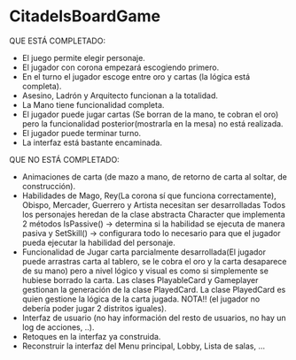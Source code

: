 # CitadelsBoardGame

QUE ESTÁ COMPLETADO:
  - El juego permite elegir personaje.
  - El jugador con corona empezará escogiendo primero.
  - En el turno el jugador escoge entre oro y cartas (la lógica está completa).
  - Asesino, Ladrón y Arquitecto funcionan a la totalidad.
  - La Mano tiene funcionalidad completa.
  - El jugador puede jugar cartas (Se borran de la mano, te cobran el oro) pero la funcionalidad posterior(mostrarla en la mesa) no está realizada.
  - El jugador puede terminar turno.
  - La interfaz está bastante encaminada.
  
QUE NO ESTÁ COMPLETADO:
  - Animaciones de carta (de mazo a mano, de retorno de carta al soltar, de construcción).
  - Habilidades de Mago, Rey(La corona sí que funciona correctamente), Obispo, Mercader, Guerrero y Artista necesitan ser desarrolladas
    Todos los personajes heredan de la clase abstracta Character que implementa 2 métodos IsPassive() -> determina si la habilidad se ejecuta de manera pasiva
    y SetSkill() -> configurara todo lo necesario para que el jugador pueda ejecutar la habilidad del personaje.
  - Funcionalidad de Jugar carta parcialmente desarrollada(El jugador puede arrastras carta al tablero, se le cobra el oro y la carta desaparece de su mano) pero a nivel lógico
    y visual es como si simplemente se hubiese borrado la carta. Las clases PlayableCard y Gameplayer gestionan la generación de la clase PlayedCard. La clase PlayedCard es
    quien gestione la lógica de la carta jugada. NOTA!! (el jugador no debería poder jugar 2 distritos iguales).
  - Interfaz de usuario (no hay información del resto de usuarios, no hay un log de acciones, ..).
  - Retoques en la interfaz ya construida.
  - Reconstruir la interfaz del Menu principal, Lobby, Lista de salas, ...
